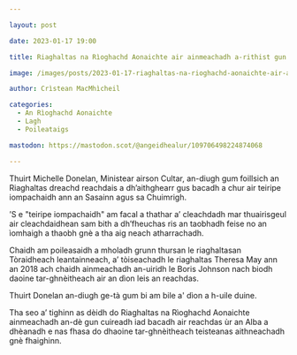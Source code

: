```yaml
---

layout: post

date: 2023-01-17 19:00

title: Riaghaltas na Rìoghachd Aonaichte air ainmeachadh a-rithist gun cur iad bacadh air teiripe iompachaidh

image: /images/posts/2023-01-17-riaghaltas-na-rioghachd-aonaichte-air-ainmeachadh-a-rithist-gun-cur-iad-bacadh-air-teiripe-iompachaidh.webp

author: Crìstean MacMhìcheil

categories:
  - An Rìoghachd Aonaichte
  - Lagh
  - Poileataigs

mastodon: https://mastodon.scot/@angeidhealur/109706498224874068

---
```


Thuirt Michelle Donelan, Ministear airson Cultar, an-diugh gum foillsich an Riaghaltas dreachd reachdais a dh’aithghearr gus bacadh a chur air teiripe iompachaidh ann an Sasainn agus sa Chuimrigh.

’S e "teiripe iompachaidh" am facal a thathar a’ cleachdadh mar thuairisgeul air cleachdaidhean sam bith a dh’fheuchas ris an taobhadh feise no an ìomhaigh a thaobh gnè a tha aig neach atharrachadh.

Chaidh am poileasaidh a mholadh grunn thursan le riaghaltasan Tòraidheach leantainneach, a’ tòiseachadh le riaghaltas Theresa May ann an 2018 ach chaidh ainmeachadh an-uiridh le Boris Johnson nach biodh daoine tar-ghnèitheach air an dìon leis an reachdas.

Thuirt Donelan an-diugh ge-tà gum bi am bile a' dìon a h-uile duine.

Tha seo a’ tighinn as dèidh do Riaghaltas na Rìoghachd Aonaichte ainmeachadh an-dè gun cuireadh iad bacadh air reachdas ùr an Alba a dhèanadh e nas fhasa do dhaoine tar-ghnèitheach teisteanas aithneachadh gnè fhaighinn.
